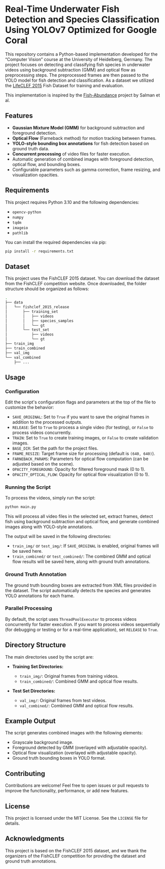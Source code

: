 # Real-Time Underwater Fish Detection and Species Classification Using YOLOv7 Optimized for Google Coral

This repository contains a Python-based implementation developed for the “Computer Vision” course at the University of Heidelberg, Germany. The project focuses on detecting and classifying fish species in underwater videos using background subtraction (GMM) and optical flow as preprocessing steps. The preprocessed frames are then passed to the YOLO model for fish detection and classification.
As a dataset we utilized the [LifeCLEF 2015](https://www.imageclef.org/lifeclef/2015/fish) Fish Dataset for training and evaluation.

This implementation is inspired by the [Fish-Abundance](https://github.com/ahsan856jalal/Fish-Abundance) project by Salman et al.

## Features

- **Gaussian Mixture Model (GMM)** for background subtraction and foreground detection.
- **Optical Flow** (Farneback method) for motion tracking between frames.
- **YOLO-style bounding box annotations** for fish detection based on ground truth data.
- **Concurrent processing** of video files for faster execution.
- Automatic generation of combined images with foreground detection, optical flow, and bounding boxes.
- Configurable parameters such as gamma correction, frame resizing, and visualization opacities.

## Requirements

This project requires Python 3.10 and the following dependencies:

- `opencv-python`
- `numpy`
- `tqdm`
- `imageio`
- `pathlib`

You can install the required dependencies via pip:

```bash
pip install -r requirements.txt
```

## Dataset

This project uses the FishCLEF 2015 dataset. You can download the dataset from the FishCLEF competition website. Once downloaded, the folder structure should be organized as follows:

```bash
.
├── data
│   └── fishclef_2015_release
│       ├── training_set
│       │   ├── videos
│       │   ├── species_samples
│       │   └── gt
│       └── test_set
│           ├── videos
│           └── gt
├── train_img
├── train_combined
├── val_img
└── val_combined
    ├── ...
```

## Usage

### Configuration

Edit the script's configuration flags and parameters at the top of the file to customize the behavior:

- `SAVE_ORIGINAL`: Set to `True` if you want to save the original frames in addition to the processed outputs.
- `RELEASE`: Set to `True` to process a single video (for testing), or `False` to process videos concurrently.
- `TRAIN`: Set to `True` to create training images, or `False` to create validation images.
- `BASE_DIR`: Set the path for the project files.
- `FRAME_RESIZE`: Target frame size for processing (default is `(640, 640)`).
- `FARNEBACK_PARAMS`: Parameters for optical flow computation (can be adjusted based on the scene).
- `OPACITY_FOREGROUND`: Opacity for filtered foreground mask (0 to 1).
- `OPACITY_OPTICAL_FLOW`: Opacity for optical flow visualization (0 to 1).

### Running the Script

To process the videos, simply run the script:

```bash
python main.py
```

This will process all video files in the selected set, extract frames, detect fish using background subtraction and optical flow, and generate combined images along with YOLO-style annotations.

The output will be saved in the following directories:

- `train_img/` or `test_img/`: If `SAVE_ORIGINAL` is enabled, original frames will be saved here.
- `train_combined/` or `test_combined/`: The combined GMM and optical flow results will be saved here, along with ground truth annotations.

### Ground Truth Annotation

The ground truth bounding boxes are extracted from XML files provided in the dataset. The script automatically detects the species and generates YOLO annotations for each frame.

### Parallel Processing

By default, the script uses `ThreadPoolExecutor` to process videos concurrently for faster execution. If you want to process videos sequentially (for debugging or testing or for a real-time application), set `RELEASE` to `True`.

## Directory Structure

The main directories used by the script are:

- **Training Set Directories:**

  - `train_img/`: Original frames from training videos.
  - `train_combined/`: Combined GMM and optical flow results.

- **Test Set Directories:**
  - `val_img/`: Original frames from test videos.
  - `val_combined/`: Combined GMM and optical flow results.

## Example Output

The script generates combined images with the following elements:

- Grayscale background image.
- Foreground detected by GMM (overlayed with adjustable opacity).
- Optical flow visualization (overlayed with adjustable opacity).
- Ground truth bounding boxes in YOLO format.

##

## Contributing

Contributions are welcome! Feel free to open issues or pull requests to improve the functionality, performance, or add new features.

## License

This project is licensed under the MIT License. See the `LICENSE` file for details.

## Acknowledgments

This project is based on the FishCLEF 2015 dataset, and we thank the organizers of the FishCLEF competition for providing the dataset and ground truth annotations.
